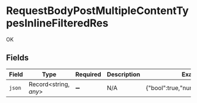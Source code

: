 # RequestBodyPostMultipleContentTypesInlineFilteredRes

OK


## Fields

| Field                                | Type                                 | Required                             | Description                          | Example                              |
| ------------------------------------ | ------------------------------------ | ------------------------------------ | ------------------------------------ | ------------------------------------ |
| `json`                               | Record<string, *any*>                | :heavy_minus_sign:                   | N/A                                  | {"bool":true,"num":1.1,"str":"test"} |